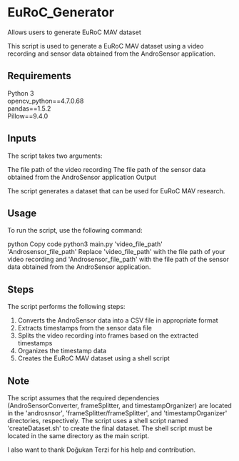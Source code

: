 # EuRoC_Generator
Allows users to generate EuRoC MAV dataset


This script is used to generate a EuRoC MAV dataset using a video recording and sensor data obtained from the AndroSensor application.

## Requirements

Python 3  
opencv_python==4.7.0.68  
pandas==1.5.2  
Pillow==9.4.0  


## Inputs

The script takes two arguments:

The file path of the video recording
The file path of the sensor data obtained from the AndroSensor application
Output

The script generates a dataset that can be used for EuRoC MAV research.

## Usage

To run the script, use the following command:

python
Copy code
python3 main.py 'video_file_path' 'Androsensor_file_path'
Replace 'video_file_path' with the file path of your video recording and 'Androsensor_file_path' with the file path of the sensor data obtained from the AndroSensor application.

## Steps

The script performs the following steps:

1. Converts the AndroSensor data into a CSV file in appropriate format
2. Extracts timestamps from the sensor data file
3. Splits the video recording into frames based on the extracted timestamps
4. Organizes the timestamp data
5. Creates the EuRoC MAV dataset using a shell script

## Note

The script assumes that the required dependencies (AndroSensorConverter, frameSplitter, and timestampOrganizer) are located in the 'androsnsor', 'frameSplitter/frameSplitter', and 'timestampOrganizer' directories, respectively.
The script uses a shell script named 'createDataset.sh' to create the final dataset. The shell script must be located in the same directory as the main script.

I also want to thank Doğukan Terzi for his help and contribution.



